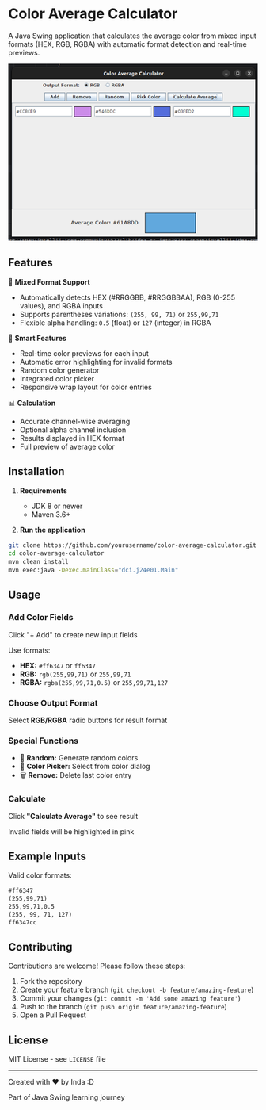 # Color Average Calculator

A Java Swing application that calculates the average color from mixed input formats (HEX, RGB, RGBA) with automatic format detection and real-time previews.

![Demo](demo.png)

## Features

🎨 **Mixed Format Support**
- Automatically detects HEX (#RRGGBB, #RRGGBBAA), RGB (0-255 values), and RGBA inputs
- Supports parentheses variations: `(255, 99, 71)` or `255,99,71`
- Flexible alpha handling: `0.5` (float) or `127` (integer) in RGBA

🌈 **Smart Features**
- Real-time color previews for each input
- Automatic error highlighting for invalid formats
- Random color generator
- Integrated color picker
- Responsive wrap layout for color entries

📊 **Calculation**
- Accurate channel-wise averaging
- Optional alpha channel inclusion
- Results displayed in HEX format
- Full preview of average color

## Installation

1. **Requirements**
   - JDK 8 or newer
   - Maven 3.6+

2. **Run the application**
```bash
git clone https://github.com/yourusername/color-average-calculator.git
cd color-average-calculator
mvn clean install
mvn exec:java -Dexec.mainClass="dci.j24e01.Main"
```

## Usage

### Add Color Fields

Click "+ Add" to create new input fields

Use formats:

- **HEX:** `#ff6347` or `ff6347`
- **RGB:** `rgb(255,99,71)` or `255,99,71`
- **RGBA:** `rgba(255,99,71,0.5)` or `255,99,71,127`

### Choose Output Format

Select **RGB/RGBA** radio buttons for result format

### Special Functions

- 🎲 **Random:** Generate random colors
- 🎨 **Color Picker:** Select from color dialog
- 🗑️ **Remove:** Delete last color entry

### Calculate

Click **"Calculate Average"** to see result

Invalid fields will be highlighted in pink

## Example Inputs

Valid color formats:
```plaintext
#ff6347
(255,99,71)
255,99,71,0.5
(255, 99, 71, 127)
ff6347cc
```

## Contributing

Contributions are welcome! Please follow these steps:

1. Fork the repository
2. Create your feature branch (`git checkout -b feature/amazing-feature`)
3. Commit your changes (`git commit -m 'Add some amazing feature'`)
4. Push to the branch (`git push origin feature/amazing-feature`)
5. Open a Pull Request

## License

MIT License - see `LICENSE` file

---

Created with ❤️ by Inda :D

Part of Java Swing learning journey
